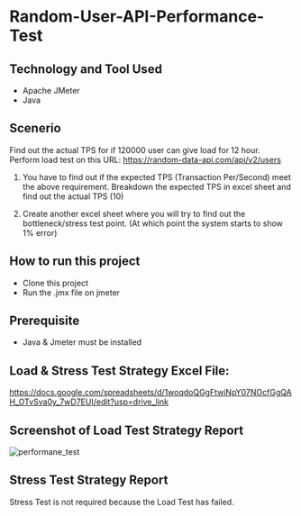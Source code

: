 # Random-User-API-Performance-Test

## Technology and Tool Used
- Apache JMeter
- Java

## Scenerio
Find out the actual TPS for if 120000 user can give load for 12 hour. \
Perform load test on this URL: https://random-data-api.com/api/v2/users
1. You have to find out if the expected TPS (Transaction Per/Second) meet the above requirement.
Breakdown the expected TPS in excel sheet and find out the actual TPS (10)

2. Create another excel sheet where you will try to find out the bottleneck/stress test point. (At which point the system starts to show 1% error)

## How to run this project
- Clone this project
- Run the .jmx file on jmeter

## Prerequisite
- Java & Jmeter must be installed


## Load & Stress Test Strategy Excel File: 
https://docs.google.com/spreadsheets/d/1woqdoQGgFtwiNpY07NOcfGgQAH_OTvSva0y_7wD7EUI/edit?usp=drive_link

## Screenshot of Load Test Strategy Report
![performane_test](https://github.com/touhid-96/Random-User-API-Performance-Test/assets/29010371/6d2063f3-404e-47a6-bef7-639c59ad17d5)

## Stress Test Strategy Report
Stress Test is not required because the Load Test has failed.
